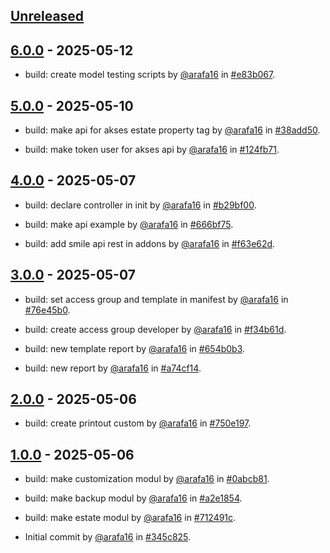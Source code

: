 ## [Unreleased](https://github.com/arafa16/learn_odoo/compare/6.0.0...main)

## [6.0.0](https://github.com/arafa16/learn_odoo/releases/tag/6.0.0) - 2025-05-12

- build: create model testing scripts by [@arafa16](https://github.com/arafa16) in [#e83b067](https://github.com/arafa16/learn_odoo/commit/e83b067e98ca08a7fc253f185d41750e772cae26).

## [5.0.0](https://github.com/arafa16/learn_odoo/releases/tag/5.0.0) - 2025-05-10

- build: make api for akses estate property tag by [@arafa16](https://github.com/arafa16) in [#38add50](https://github.com/arafa16/learn_odoo/commit/38add50295bb955407cd4ac3b770d93d094499e0).

- build: make token user for akses api by [@arafa16](https://github.com/arafa16) in [#124fb71](https://github.com/arafa16/learn_odoo/commit/124fb71cf74a943dbad995854c588c26d40780cd).


## [4.0.0](https://github.com/arafa16/learn_odoo/releases/tag/4.0.0) - 2025-05-07

- build: declare controller in init by [@arafa16](https://github.com/arafa16) in [#b29bf00](https://github.com/arafa16/learn_odoo/commit/b29bf006dccb8061c33ef336b2dd7219b2fdbc96).

- build: make api example by [@arafa16](https://github.com/arafa16) in [#666bf75](https://github.com/arafa16/learn_odoo/commit/666bf7591d84014b8f126cc8477f40ee1bbe8fb7).

- build: add smile api rest in addons by [@arafa16](https://github.com/arafa16) in [#f63e62d](https://github.com/arafa16/learn_odoo/commit/f63e62df7cf35bedfdea252a5695a38c6b943e56).



## [3.0.0](https://github.com/arafa16/learn_odoo/releases/tag/3.0.0) - 2025-05-07

- build: set access group and template in manifest by [@arafa16](https://github.com/arafa16) in [#76e45b0](https://github.com/arafa16/learn_odoo/commit/76e45b08471d02f5417adc37c3d86277c0b47926).

- build: create access group developer by [@arafa16](https://github.com/arafa16) in [#f34b61d](https://github.com/arafa16/learn_odoo/commit/f34b61dfeaa459e47bc5009e2d00eb8e32b76464).

- build: new template report by [@arafa16](https://github.com/arafa16) in [#654b0b3](https://github.com/arafa16/learn_odoo/commit/654b0b3bf2a802ddb1a07b04b08c2a7dd111113b).

- build: new report by [@arafa16](https://github.com/arafa16) in [#a74cf14](https://github.com/arafa16/learn_odoo/commit/a74cf144b25663d7d45ee4ee22a6d16284e473c6).

## [2.0.0](https://github.com/arafa16/learn_odoo/releases/tag/2.0.0) - 2025-05-06

- build: create printout custom by [@arafa16](https://github.com/arafa16) in [#750e197](https://github.com/arafa16/learn_odoo/commit/750e19736234ed9b8440dc71a2fe73226f738f5b).

## [1.0.0](https://github.com/arafa16/learn_odoo/releases/tag/1.0.0) - 2025-05-06

- build: make customization modul by [@arafa16](https://github.com/arafa16) in [#0abcb81](https://github.com/arafa16/learn_odoo/commit/0abcb81c779e53dd020c305b67dda0e10c49ead6).

- build: make backup modul by [@arafa16](https://github.com/arafa16) in [#a2e1854](https://github.com/arafa16/learn_odoo/commit/a2e185468b4accdbbc0cfb3e94bb8729bc91f470).

- build: make estate modul by [@arafa16](https://github.com/arafa16) in [#712491c](https://github.com/arafa16/learn_odoo/commit/712491c21b53bf4b883e90c8e3948f63c2576330).

- Initial commit by [@arafa16](https://github.com/arafa16) in [#345c825](https://github.com/arafa16/learn_odoo/commit/345c825698c85514f211c2ee3cd28f385f7dcaf8).